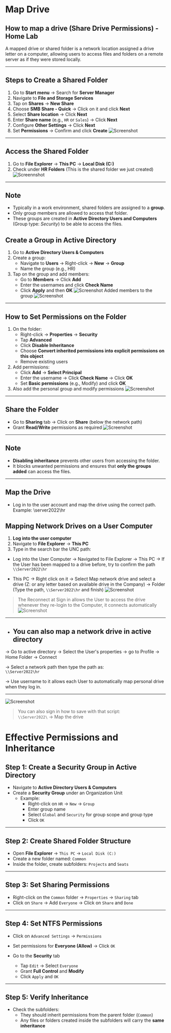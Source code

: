 # Map Drive

## How to map a drive (Share Drive Permissions) - Home Lab

A mapped drive or shared folder is a network location assigned a drive letter on a computer, allowing users to access files and folders on a remote server as if they were stored locally.

---
## Steps to Create a Shared Folder

1. Go to **Start menu** → Search for **Server Manager**
2. Navigate to **File and Storage Services**
3. Tap on **Shares** → **New Share**
4. Choose **SMB Share - Quick** → Click on it and click **Next**
5. Select **Share location** → Click **Next**
6. Enter **Share name** (e.g., `HR` or `Sales`) → Click **Next**
7. Configure **Other Settings** → Click **Next**
8. Set **Permissions** → Confirm and click **Create**
![Screenshot](images/screenshot90.jpg)
---
## Access the Shared Folder

1. Go to **File Explorer** → **This PC** → **Local Disk (C:)**
2. Check under **HR Folders** (This is the shared folder we just created)
![Screennshot](images/screenshot91.jpg)
---
## Note

- Typically in a work environment, shared folders are assigned to a **group**.
- Only group members are allowed to access that folder.
- These groups are created in **Active Directory Users and Computers** (Group type: *Security*) to be able to access the files.

## Create a Group in Active Directory

1. Go to **Active Directory Users & Computers**
2. Create a group:
   - Navigate to **Users** → Right-click → **New** → **Group**
   - Name the group (e.g., HR)
3. Tap on the group and add members:
   - Go to **Members** → Click **Add**
   - Enter the usernames and click **Check Name**
   - Click **Apply** and then **OK**
![Screenshot](images/screenshot92.jpg)
Added members to the group
![Screenshot](images/screenshot93.jpg)

---
## How to Set Permissions on the Folder

1. On the folder:
   - Right-click → **Properties** → **Security**
   - Tap **Advanced**
   - Click **Disable Inheritance**
   - Choose **Convert inherited permissions into explicit permissions on this object**
   - Remove existing users
2. Add permissions:
   - Click **Add** → **Select Principal**
   - Enter the username → Click **Check Name** → Click **OK**
   - Set **Basic permissions** (e.g., Modify) and click **OK**
3. Also add the personal group and modify permissions
![Screenshot](images/screenshot94.jpg)
---
## Share the Folder

- Go to **Sharing** tab → Click on **Share** (below the network path)
- Grant **Read/Write** permissions as required
![Screenshot](images/screenshot95.jpg)
---
## Note

- **Disabling inheritance** prevents other users from accessing the folder.
- It blocks unwanted permissions and ensures that **only the groups added** can access the files.

---
## Map the Drive

- Log in to the user account and map the drive using the correct path.
Example:
\\server2022\hr

## Mapping Network Drives on a User Computer

1. **Log into the user computer**
2. Navigate to **File Explorer** → **This PC**
3. Type in the search bar the UNC path:
- Log into the User Computer → Navigated to File Explorer → This PC → If the User has been mapped to a drive before, try to confirm the path `\\Server2022\hr`

- This PC → Right click on it → Select Map network drive and select a drive (Z: or any letter based on available drive in the Company) → Folder (Type the path, `\\Server2022\hr` and finish)
![Screenshot](images/screenshot96.jpg)

> The Reconnect at Sign in allows the User to access the drive whenever they re-login to the Computer, it connects automatically
![Screenshot](images/screenshot97.jpg)

---

- ## You can also map a network drive in active directory 

→ Go to active directory → Select the User's properties → go to Profile → Home Folder → Connect

→ Select a network path then type the path as:  
`\\Server2022\hr`

→ Use username to it allows each User to automatically map personal drive when they log in.

---
![Screenshot](images/screenshot98.jpg)
> You can also sign in how to save with that script:  
`\\Server2022\` → Map the drive

# Effective Permissions and Inheritance

## Step 1: Create a Security Group in Active Directory

- Navigate to **Active Directory Users & Computers**
- Create a **Security Group** under an Organization Unit  
  - Example:  
    - Right-click on `HR` → `New` → `Group`
    - Enter group name  
    - Select `Global` and `Security` for group scope and group type  
    - Click `OK`

---
## Step 2: Create Shared Folder Structure

- Open **File Explorer** → `This PC` → `Local Disk (C:)`
- Create a new folder named: `Common`
- Inside the folder, create subfolders: `Projects` and `Seats`
---
## Step 3: Set Sharing Permissions

- Right-click on the `Common` folder → `Properties` → `Sharing` tab
- Click on `Share` → Add `Everyone` → Click on `Share` and `Done`
---
## Step 4: Set NTFS Permissions

- Click on `Advanced Settings` → `Permissions`
- Set permissions for **Everyone (Allow)** → Click `OK`

- Go to the **Security** tab  
  - Tap `Edit` → Select `Everyone`  
  - Grant **Full Control** and **Modify**  
  - Click `Apply` and `OK`
---
## Step 5: Verify Inheritance
- Check the subfolders:
  - They should inherit permissions from the parent folder (`Common`)
  - Any files or folders created inside the subfolders will carry the **same inheritance**
